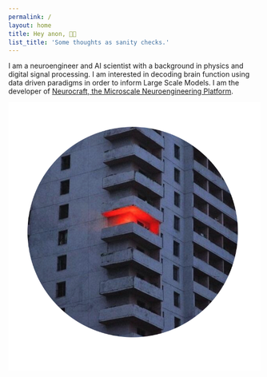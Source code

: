 ```yaml
---
permalink: /
layout: home
title: Hey anon, 👋🏻
list_title: 'Some thoughts as sanity checks.'
---
```


I am a neuroengineer and AI scientist with a background in physics and digital signal processing. I am interested in decoding brain function using data driven paradigms in order to inform Large Scale Models.
I am the developer of [Neurocraft, the Microscale Neuroengineering Platform](https://github.com/Neurocraft/neurocraft).

![](../assets/imgs/prof_pic.jpg)

[gh-site]: https://pages.github.com/
[minima]: https://github.com/jekyll/minima/tree/2.5-stable
[jk]: https://jekyllrb.com/
[gh]: https://help.github.com/en/github/working-with-github-pages`
